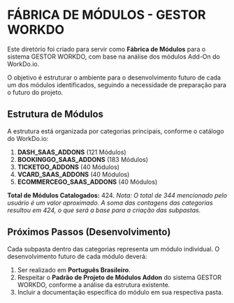 # FÁBRICA DE MÓDULOS - GESTOR WORKDO

Este diretório foi criado para servir como **Fábrica de Módulos** para o sistema GESTOR WORKDO, com base na análise dos módulos Add-On do WorkDo.io.

O objetivo é estruturar o ambiente para o desenvolvimento futuro de cada um dos módulos identificados, seguindo a necessidade de preparação para o futuro do projeto.

## Estrutura de Módulos

A estrutura está organizada por categorias principais, conforme o catálogo do WorkDo.io:

1.  **DASH_SAAS_ADDONS** (121 Módulos)
2.  **BOOKINGGO_SAAS_ADDONS** (183 Módulos)
3.  **TICKETGO_ADDONS** (40 Módulos)
4.  **VCARD_SAAS_ADDONS** (40 Módulos)
5.  **ECOMMERCEGO_SAAS_ADDONS** (40 Módulos)

**Total de Módulos Catalogados:** 424.
*Nota: O total de 344 mencionado pelo usuário é um valor aproximado. A soma das contagens das categorias resultou em 424, o que será a base para a criação das subpastas.*

## Próximos Passos (Desenvolvimento)

Cada subpasta dentro das categorias representa um módulo individual. O desenvolvimento futuro de cada módulo deverá:

1.  Ser realizado em **Português Brasileiro**.
2.  Respeitar o **Padrão de Projeto de Módulos Addon** do sistema GESTOR WORKDO, conforme a análise da estrutura existente.
3.  Incluir a documentação específica do módulo em sua respectiva pasta.

